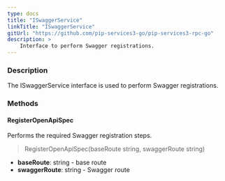 ```yaml
---
type: docs
title: "ISwaggerService"
linkTitle: "ISwaggerService"
gitUrl: "https://github.com/pip-services3-go/pip-services3-rpc-go"
description: >
    Interface to perform Swagger registrations.
---
```


### Description

The  ISwaggerService interface is used to perform Swagger registrations.

### Methods

#### RegisterOpenApiSpec
Performs the required Swagger registration steps.

> RegisterOpenApiSpec(baseRoute string, swaggerRoute string)

- **baseRoute**: string - base route
- **swaggerRoute**: string - Swagger route

